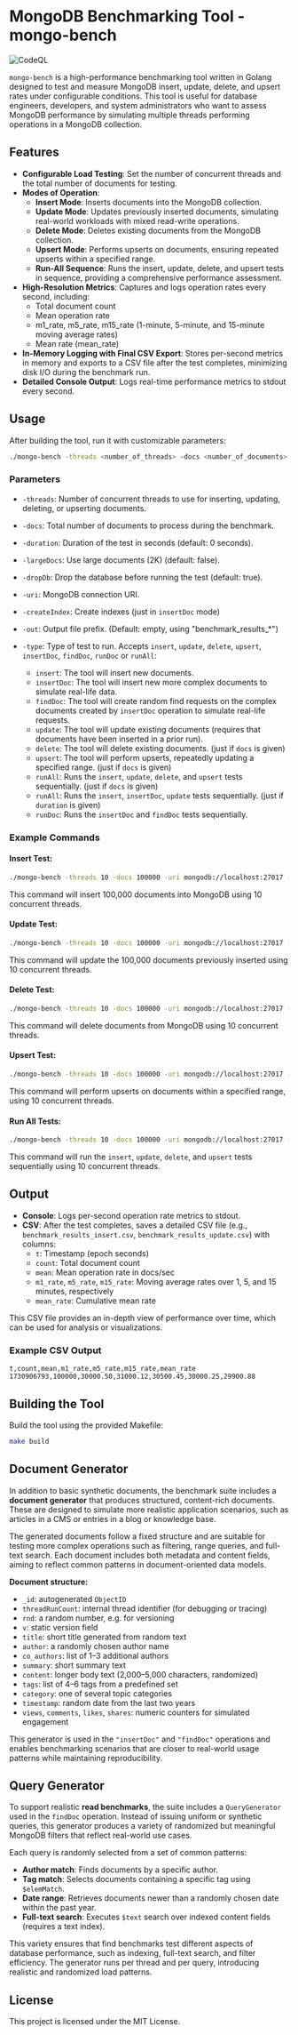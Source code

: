 
# MongoDB Benchmarking Tool - mongo-bench

![CodeQL](https://github.com/idealo/mongodb-benchmarking/actions/workflows/codeql.yml/badge.svg)

`mongo-bench` is a high-performance benchmarking tool written in Golang designed to test and measure 
MongoDB insert, update, delete, and upsert rates under configurable conditions. 
This tool is useful for database engineers, developers, and system administrators who want to assess MongoDB 
performance by simulating multiple threads performing operations in a MongoDB collection.

## Features

- **Configurable Load Testing**: Set the number of concurrent threads and the total number of documents for testing.
- **Modes of Operation**:
  - **Insert Mode**: Inserts documents into the MongoDB collection.
  - **Update Mode**: Updates previously inserted documents, simulating real-world workloads with mixed read-write operations.
  - **Delete Mode**: Deletes existing documents from the MongoDB collection.
  - **Upsert Mode**: Performs upserts on documents, ensuring repeated upserts within a specified range.
  - **Run-All Sequence**: Runs the insert, update, delete, and upsert tests in sequence, providing a comprehensive performance assessment.
- **High-Resolution Metrics**: Captures and logs operation rates every second, including:
  - Total document count
  - Mean operation rate
  - m1_rate, m5_rate, m15_rate (1-minute, 5-minute, and 15-minute moving average rates)
  - Mean rate (mean_rate)
- **In-Memory Logging with Final CSV Export**: Stores per-second metrics in memory and exports to a CSV file after the test completes, minimizing disk I/O during the benchmark run.
- **Detailed Console Output**: Logs real-time performance metrics to stdout every second.

## Usage

After building the tool, run it with customizable parameters:

```bash
./mongo-bench -threads <number_of_threads> -docs <number_of_documents> -uri <mongodb_uri> -type <test_type>
```

### Parameters

- `-threads`: Number of concurrent threads to use for inserting, updating, deleting, or upserting documents.
- `-docs`: Total number of documents to process during the benchmark.
- `-duration`: Duration of the test in seconds (default: 0 seconds).
- `-largeDocs`: Use large documents (2K) (default: false).
- `-dropDb`: Drop the database before running the test (default: true).
- `-uri`: MongoDB connection URI.
- `-createIndex`: Create indexes (just in `insertDoc` mode)
- `-out`: Output file prefix. (Default: empty, using "benchmark_results_*")

- `-type`: Type of test to run. Accepts `insert`, `update`, `delete`, `upsert`, `insertDoc`, `findDoc`, `runDoc` or `runAll`:
  - `insert`: The tool will insert new documents.
  - `insertDoc`: The tool will insert new more complex documents to simulate real-life data.
  - `findDoc`: The tool will create random find requests on the complex documents created by `insertDoc` operation to simulate real-life requests.
  - `update`: The tool will update existing documents (requires that documents have been inserted in a prior run).
  - `delete`: The tool will delete existing documents. (just if `docs` is given)
  - `upsert`: The tool will perform upserts, repeatedly updating a specified range. (just if `docs` is given)
  - `runAll`: Runs the `insert`, `update`, `delete`, and `upsert` tests sequentially. (just if `docs` is given)
  - `runAll`: Runs the `insert`, `insertDoc`, `update` tests sequentially. (just if `duration` is given)
  - `runDoc`: Runs the `insertDoc` and `findDoc` tests sequentially.

### Example Commands

#### Insert Test:

```bash
./mongo-bench -threads 10 -docs 100000 -uri mongodb://localhost:27017 -type insert
```

This command will insert 100,000 documents into MongoDB using 10 concurrent threads.

#### Update Test:

```bash
./mongo-bench -threads 10 -docs 100000 -uri mongodb://localhost:27017 -type update
```

This command will update the 100,000 documents previously inserted using 10 concurrent threads.

#### Delete Test:

```bash
./mongo-bench -threads 10 -docs 100000 -uri mongodb://localhost:27017 -type delete
```

This command will delete documents from MongoDB using 10 concurrent threads.

#### Upsert Test:

```bash
./mongo-bench -threads 10 -docs 100000 -uri mongodb://localhost:27017 -type upsert
```

This command will perform upserts on documents within a specified range, using 10 concurrent threads.

#### Run All Tests:

```bash
./mongo-bench -threads 10 -docs 100000 -uri mongodb://localhost:27017 --runAll
```

This command will run the `insert`, `update`, `delete`, and `upsert` tests sequentially using 10 concurrent threads.

## Output

- **Console**: Logs per-second operation rate metrics to stdout.
- **CSV**: After the test completes, saves a detailed CSV file (e.g., `benchmark_results_insert.csv`, `benchmark_results_update.csv`) with columns:
  - `t`: Timestamp (epoch seconds)
  - `count`: Total document count
  - `mean`: Mean operation rate in docs/sec
  - `m1_rate`, `m5_rate`, `m15_rate`: Moving average rates over 1, 5, and 15 minutes, respectively
  - `mean_rate`: Cumulative mean rate

This CSV file provides an in-depth view of performance over time, which can be used for analysis or visualizations.

### Example CSV Output
```text
t,count,mean,m1_rate,m5_rate,m15_rate,mean_rate
1730906793,100000,30000.50,31000.12,30500.45,30000.25,29900.88
```

## Building the Tool

Build the tool using the provided Makefile:

```bash
make build
```


## Document Generator

In addition to basic synthetic documents, the benchmark suite includes a **document generator** that produces structured, content-rich documents. These are designed to simulate more realistic application scenarios, such as articles in a CMS or entries in a blog or knowledge base.

The generated documents follow a fixed structure and are suitable for testing more complex operations such as filtering, range queries, and full-text search. Each document includes both metadata and content fields, aiming to reflect common patterns in document-oriented data models.

**Document structure:**
- `_id`: autogenerated `ObjectID`
- `threadRunCount`: internal thread identifier (for debugging or tracing)
- `rnd`: a random number, e.g. for versioning
- `v`: static version field
- `title`: short title generated from random text
- `author`: a randomly chosen author name
- `co_authors`: list of 1–3 additional authors
- `summary`: short summary text
- `content`: longer body text (2,000–5,000 characters, randomized)
- `tags`: list of 4–6 tags from a predefined set
- `category`: one of several topic categories
- `timestamp`: random date from the last two years
- `views`, `comments`, `likes`, `shares`: numeric counters for simulated engagement

This generator is used in the `"insertDoc"` and `"findDoc"` operations and enables benchmarking scenarios that are closer to real-world usage patterns while maintaining reproducibility.

## Query Generator

To support realistic **read benchmarks**, the suite includes a `QueryGenerator` used in the `findDoc` operation. Instead of issuing uniform or synthetic queries, this generator produces a variety of randomized but meaningful MongoDB filters that reflect real-world use cases.

Each query is randomly selected from a set of common patterns:

- **Author match**: Finds documents by a specific author.
- **Tag match**: Selects documents containing a specific tag using `$elemMatch`.
- **Date range**: Retrieves documents newer than a randomly chosen date within the past year.
- **Full-text search**: Executes `$text` search over indexed content fields (requires a text index).

This variety ensures that find benchmarks test different aspects of database performance, such as indexing, full-text search, and filter efficiency. The generator runs per thread and per query, introducing realistic and randomized load patterns.


## License

This project is licensed under the MIT License.
